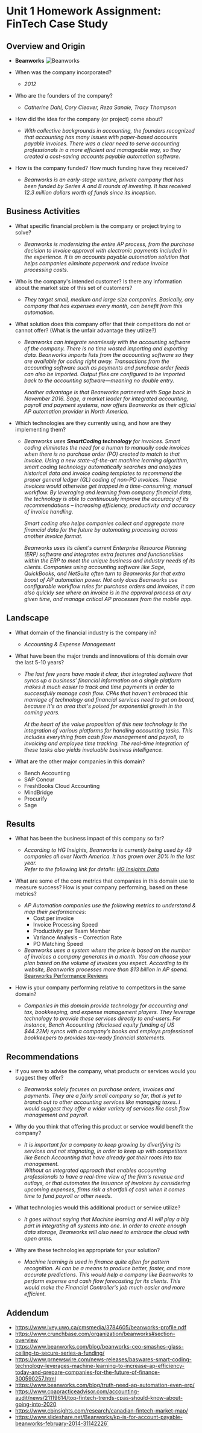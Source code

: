 # Unit 1 Homework Assignment: FinTech Case Study
## Overview and Origin
* **Beanworks**
![Beanworks](https://www.bctechnology.com/tmp/news/D41D8CD98F00B204E9800998ECF8427E73807B18E716092BB5D51861D6C9BF29.jpg)

* When was the company incorporated?
  * *2012*
* Who are the founders of the company? 
  * *Catherine Dahl, Cory Cleaver, Reza Sanaie, Tracy Thompson*
* How did the idea for the company (or project) come about?
  * *With collective backgrounds in accounting, the founders recognized that accounting has many issues with paper-based accounts payable invoices. There was a clear need to serve accounting professionals in a more efficient and manageable way, so they created a cost-saving accounts payable automation software.*
* How is the company funded? How much funding have they received?
  * *Beanworks is an early-stage venture, private company that has been funded by Series A and B rounds of investing. It has received 12.3 million dollars worth of funds since its inception.*

## Business Activities 
* What specific financial problem is the company or project trying to solve?
  * *Beanworks is modernizing the entire AP process, from the purchase decision to invoice approval with electronic payments included in the experience. It is an accounts payable automation solution that helps companies eliminate paperwork and reduce invoice processing costs.*

* Who is the company's intended customer?  Is there any information about the market size of this set of customers?
  * *They target small, medium and large size companies. Basically, any company that has expenses every month, can benefit from this automation.*
* What solution does this company offer that their competitors do not or cannot offer? (What is the unfair advantage they utilize?)
  * *Beanworks can integrate seamlessly with the accounting software of the company. There is no time wasted importing and exporting data. Beanworks imports lists from the accounting software so they are available for coding right away. Transactions from the accounting software such as payments and purchase order feeds can also be imported. Output files are configured to be imported back to the accounting software—meaning no double entry.*

     *Another advantage is that Beanworks partnered with Sage back in November 2016. Sage, a market leader for integrated accounting, payroll and payment systems, now offers Beanworks as their official AP automation provider in North America.*
* Which technologies are they currently using, and how are they implementing them?
  * *Beanworks uses **SmartCoding technology** for invoices. Smart coding eliminates the need for a human to manually code invoices when there is no purchase order (PO) created to match to that invoice. Using a new state-of-the-art machine learning algorithm, smart coding technology automatically searches and analyzes historical data and invoice coding templates to recommend the proper general ledger (GL) coding of non-PO invoices. These invoices would otherwise get trapped in a time-consuming, manual workflow. By leveraging and learning from company financial data, the technology is able to continuously improve the accuracy of its recommendations – increasing efficiency, productivity and accuracy of invoice handling.*

    *Smart coding also helps companies collect and aggregate more financial data for the future by automating processing across another invoice format.*
        
    *Beanworks uses its client's current Enterprise Resource Planning (ERP) software and integrates extra features and functionalities within the ERP to meet the unique business and industry needs of its clients. Companies using accounting software like Sage, QuickBooks, and NetSuite often turn to Beanworks for that extra boost of AP automation power. Not only does Beanworks use configurable workflow rules for purchase orders and invoices, it can also quickly see where an invoice is in the approval process at any given time, and manage critical AP processes from the mobile app.*

## Landscape
* What domain of the financial industry is the company in? 
  * *Accounting & Expense Management*

* What have been the major trends and innovations of this domain over the last 5-10 years?
  * *The last few years have made it clear, that integrated software that syncs up a business’ financial information on a single platform makes it much easier to track and time payments in order to successfully manage cash flow. CPAs that haven't embraced this marriage of technology and financial services need to get on board, because it's an area that's poised for exponential growth in the coming years.*
      
      *At the heart of the value proposition of this new technology is the integration of various platforms for handling accounting tasks. This includes everything from cash flow management and payroll, to invoicing and employee time tracking. The real-time integration of these tasks also yields invaluable business intelligence.*
* What are the other major companies in this domain?
  * Bench Accounting
  * SAP Concur
  * FreshBooks Cloud Accounting
  * MindBridge
  * Procurify
  * Sage

## Results
* What has been the business impact of this company so far? 
  * *According to HG Insights, Beanworks is currently being used by 49 companies all over North America. It has grown over 20% in the last year.*    
  *Refer to the following link for details:
  [HG Insights Data](https://discovery.hgdata.com/product/beanworks)*

* What are some of the core metrics that companies in this domain use to measure success? How is your company performing, based on these metrics?
  * *AP Automation companies use the following metrics to understand & map their performances:*
      * Cost per invoice
      * Invoice Processing Speed 
      * Productivity per Team Member
      * Variance Analysis – Correction Rate
      * PO Matching Speed
  * *Beanworks uses a system where the price is based on the number of invoices a company generates in a month. You can choose your plan based on the volume of invoices you expect. According to its website, Beanworks processes more than $13 billion in AP spend.*    
  [Beanworks Performance Reviews](https://www.beanworks.com/customer-spotlight/)
      

* How is your company performing relative to competitors in the same domain?
  * *Companies in this domain provide technology for accounting and tax, bookkeeping, and expense management players. They leverage technology to provide these services directly to end-users. For instance, Bench Accounting (disclosed equity funding of US $44.22M) syncs with a company’s books and employs professional bookkeepers to provides tax-ready financial statements.*  

## Recommendations
* If you were to advise the company, what products or services would you suggest they offer?
  * *Beanworks solely focuses on purchase orders, invoices and payments. They are a fairly small company so far, that is yet to branch out to other accounting services like managing taxes. I would suggest they offer a wider variety of services like cash flow management and payroll.*

* Why do you think that offering this product or service would benefit the company?
  * *It is important for a company to keep growing by diverifying its services and not stagnating, in order to keep up with competitors like Bench Accounting that have already got their roots into tax management.    
  Without an integrated approach that enables accounting professionals to have a real-time view of the firm's revenue and outlays, or that automates the issuance of invoices by considering upcoming expenses, firms risk a shortfall of cash when it comes time to fund payroll or other needs.*

* What technologies would this additional product or service utilize?
  * *It goes without saying that Machine learning and AI will play a big part in integrating all systems into one. In order to create enough data storage, Beanworks will also need to embrace the cloud with open arms.*

* Why are these technologies appropriate for your solution?
  * *Machine learning is used in finance quite often for pattern recognition. AI can be a means to produce better, faster, and more accurate predictions. This would help a company like Beanworks to perform expense and cash flow forecasting for its clients. This would make the Financial Controller's job much easier and more efficient.*

## Addendum
* https://www.ivey.uwo.ca/cmsmedia/3784605/beanworks-profile.pdf
* https://www.crunchbase.com/organization/beanworks#section-overview
* https://www.beanworks.com/blog/beanworks-ceo-smashes-glass-ceiling-to-secure-series-a-funding/
* https://www.prnewswire.com/news-releases/baswares-smart-coding-technology-leverages-machine-learning-to-increase-ap-efficiency-today-and-prepare-companies-for-the-future-of-finance-300590257.html
* https://www.beanworks.com/blog/truth-need-ap-automation-even-erp/
* https://www.cpapracticeadvisor.com/accounting-audit/news/21119614/top-fintech-trends-cpas-should-know-about-going-into-2020
* https://www.cbinsights.com/research/canadian-fintech-market-map/
* https://www.slideshare.net/Beanworks/kp-is-for-account-payable-beanworks-february-2014-31142226`